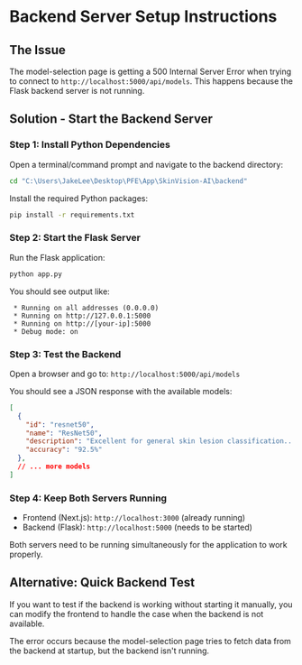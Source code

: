 # Backend Server Setup Instructions

## The Issue
The model-selection page is getting a 500 Internal Server Error when trying to connect to `http://localhost:5000/api/models`. This happens because the Flask backend server is not running.

## Solution - Start the Backend Server

### Step 1: Install Python Dependencies
Open a terminal/command prompt and navigate to the backend directory:

```bash
cd "C:\Users\JakeLee\Desktop\PFE\App\SkinVision-AI\backend"
```

Install the required Python packages:
```bash
pip install -r requirements.txt
```

### Step 2: Start the Flask Server
Run the Flask application:
```bash
python app.py
```

You should see output like:
```
 * Running on all addresses (0.0.0.0)
 * Running on http://127.0.0.1:5000
 * Running on http://[your-ip]:5000
 * Debug mode: on
```

### Step 3: Test the Backend
Open a browser and go to: `http://localhost:5000/api/models`

You should see a JSON response with the available models:
```json
[
  {
    "id": "resnet50",
    "name": "ResNet50",
    "description": "Excellent for general skin lesion classification...",
    "accuracy": "92.5%"
  },
  // ... more models
]
```

### Step 4: Keep Both Servers Running
- Frontend (Next.js): `http://localhost:3000` (already running)
- Backend (Flask): `http://localhost:5000` (needs to be started)

Both servers need to be running simultaneously for the application to work properly.

## Alternative: Quick Backend Test
If you want to test if the backend is working without starting it manually, you can modify the frontend to handle the case when the backend is not available.

The error occurs because the model-selection page tries to fetch data from the backend at startup, but the backend isn't running.
